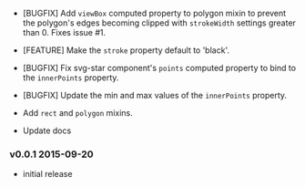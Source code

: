 
* [BUGFIX] Add `viewBox` computed property to polygon mixin to prevent the polygon's edges becoming clipped with `strokeWidth` settings greater than 0. Fixes issue #1.

* [FEATURE] Make the `stroke` property default to 'black'.

* [BUGFIX] Fix svg-star component's `points` computed property to bind to the `innerPoints` property.

* [BUGFIX] Update the min and max values of the `innerPoints` property.

* Add `rect` and `polygon` mixins.

* Update docs

### v0.0.1 2015-09-20

* initial release
